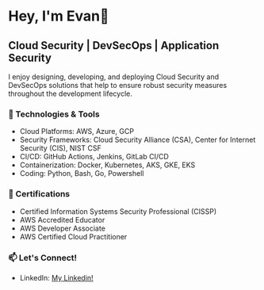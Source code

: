 # Hey, I'm Evan👋

## Cloud Security | DevSecOps | Application Security

I enjoy designing, developing, and deploying Cloud Security and DevSecOps solutions that help to ensure robust security measures throughout the development lifecycle.

### 🔧 Technologies & Tools

- Cloud Platforms: AWS, Azure, GCP
- Security Frameworks: Cloud Security Alliance (CSA), Center for Internet Security (CIS), NIST CSF
- CI/CD: GitHub Actions, Jenkins, GitLab CI/CD
- Containerization: Docker, Kubernetes, AKS, GKE, EKS
- Coding: Python, Bash, Go, Powershell

### 🚀 Certifications

- Certified Information Systems Security Professional (CISSP)
- AWS Accredited Educator
- AWS Developer Associate
- AWS Certified Cloud Practitioner

### 📫 Let's Connect!

- LinkedIn: [My Linkedin!](https://www.linkedin.com/in/evanwolfe)
